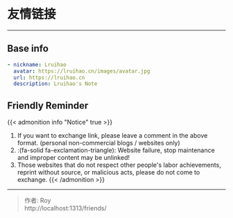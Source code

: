 # 友情链接


<!-- When you set data `friends.yml` in `yourProject/data/` directory, it will be automatically loaded here. -->
---
<!-- You can define additional content below for this page. -->
## Base info

```yaml
- nickname: Lruihao
  avatar: https://lruihao.cn/images/avatar.jpg
  url: https://lruihao.cn
  description: Lruihao's Note
```

## Friendly Reminder

{{< admonition info "Notice" true >}}
1. If you want to exchange link, please leave a comment in the above format. (personal non-commercial blogs / websites only)
2. :(fa-solid fa-exclamation-triangle): Website failure, stop maintenance and improper content may be unlinked!
3. Those websites that do not respect other people's labor achievements, reprint without source, or malicious acts, please do not come to exchange.
{{< /admonition >}}


---

> 作者: Roy  
> http://localhost:1313/friends/

